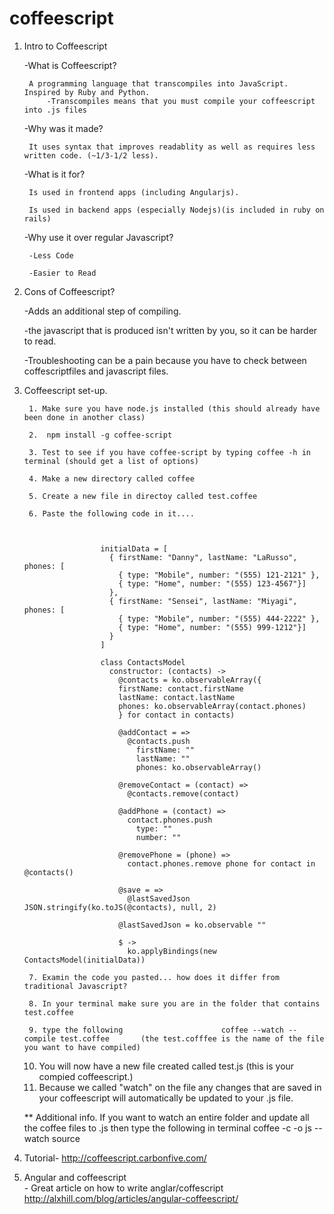 coffeescript
============


1. Intro to Coffeescript

    -What is Coffeescript? 
    
        A programming language that transcompiles into JavaScript. Inspired by Ruby and Python.
            -Transcompiles means that you must compile your coffeescript into .js files

    -Why was it made? 
    
        It uses syntax that improves readablity as well as requires less written code. (~1/3-1/2 less).

    -What is it for? 
    
        Is used in frontend apps (including Angularjs).
        
        Is used in backend apps (especially Nodejs)(is included in ruby on rails)

    -Why use it over regular Javascript?
    
        -Less Code
        
        -Easier to Read
    
2. Cons of Coffeescript?
 
    -Adds an additional step of compiling.

    -the javascript that is produced isn't written by you, so it can be harder to read.
    
    -Troubleshooting can be a pain because you have to check between coffescriptfiles and javascript files.

4. Coffeescript set-up.
        

        1. Make sure you have node.js installed (this should already have been done in another class)
        
        2.  npm install -g coffee-script
        
        3. Test to see if you have coffee-script by typing coffee -h in terminal (should get a list of options)
        
        4. Make a new directory called coffee
        
        5. Create a new file in directoy called test.coffee

        6. Paste the following code in it....
        
        
        
                        initialData = [
                          { firstName: "Danny", lastName: "LaRusso", phones: [
                            { type: "Mobile", number: "(555) 121-2121" },
                            { type: "Home", number: "(555) 123-4567"}]
                          },
                          { firstName: "Sensei", lastName: "Miyagi", phones: [
                            { type: "Mobile", number: "(555) 444-2222" },
                            { type: "Home", number: "(555) 999-1212"}]
                          }
                        ]
                        
                        class ContactsModel
                          constructor: (contacts) ->
                            @contacts = ko.observableArray({
                            firstName: contact.firstName
                            lastName: contact.lastName
                            phones: ko.observableArray(contact.phones)
                            } for contact in contacts)
                        
                            @addContact = =>
                              @contacts.push
                                firstName: ""
                                lastName: ""
                                phones: ko.observableArray()
                        
                            @removeContact = (contact) =>
                              @contacts.remove(contact)
                        
                            @addPhone = (contact) =>
                              contact.phones.push
                                type: ""
                                number: ""
                        
                            @removePhone = (phone) =>
                              contact.phones.remove phone for contact in @contacts()
                        
                            @save = =>
                              @lastSavedJson JSON.stringify(ko.toJS(@contacts), null, 2)
                        
                            @lastSavedJson = ko.observable ""
                            
                            $ ->
                              ko.applyBindings(new ContactsModel(initialData))

        7. Examin the code you pasted... how does it differ from traditional Javascript?

        8. In your terminal make sure you are in the folder that contains test.coffee
        
        9. type the following                      coffee --watch --compile test.coffee       (the test.cofffee is the name of the file you want to have compiled)
      
      10. You will now have a new file created called test.js (this is your compied coffeescript.)
      11. Because we called "watch" on the file any changes that are saved in your coffeescript will automatically be             updated to your .js file.

      ** Additional info. If you want to watch an entire folder and update all the coffee files to .js then type the following in terminal                 coffee -c -o js --watch source    
      

3. Tutorial-
            http://coffeescript.carbonfive.com/

5. Angular and coffeescript   
          - Great article on how to write anglar/coffescript    http://alxhill.com/blog/articles/angular-coffeescript/
